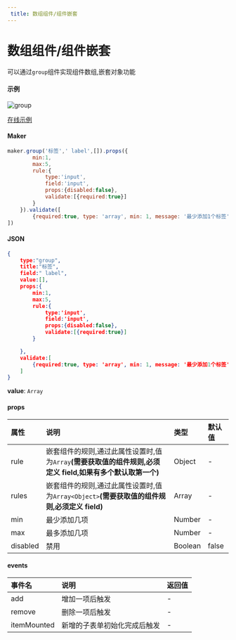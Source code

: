 ```yaml
---
 title: 数组组件/组件嵌套
---
```



# 数组组件/组件嵌套

可以通过`group`组件实现组件数组,嵌套对象功能

#### 示例
![group](/img/group.gif)

[在线示例](http://jsrun.pro/VLfKp/edit)

#### Maker
```js
maker.group('标签',' label',[]).props({
        min:1,
        max:5,
        rule:{
            type:'input',
            field:'input',
            props:{disabled:false},
            validate:[{required:true}]
        }
    }).validate([
        {required:true, type: 'array', min: 1, message: '最少添加1个标签'}
])
```

#### JSON
```json
{
    type:"group",
    title:"标签",
    field:" label",
    value:[],
    props:{
        min:1,
        max:5,
        rule:{
            type:'input',
            field:'input',
            props:{disabled:false},
            validate:[{required:true}]
        }

    },
    validate:[
        {required:true, type: 'array', min: 1, message: '最少添加1个标签'}
    ]
}
```
**value**: `Array`

#### props


| 属性      | 说明                                                | 类型    | 默认值                          |
| :-------- | :-------------------------------------------------- | :------ | :------------------------------ |
| rule |  嵌套组件的规则,通过此属性设置时,值为`Array`**(需要获取值的组件规则,必须定义 field,如果有多个默认取第一个)**          |  Object | -                           |
| rules | 嵌套组件的规则,通过此属性设置时,值为`Array<Object>`**(需要获取值的组件规则,必须定义 field)**            |  Array | -                            |
| min |  最少添加几项                                |  Number | -                           |
| max  | 最多添加几项                                    |  Number |  -                            |
| disabled |  禁用                         |  Boolean | false                           |

#### events

| 事件名                | 说明                                                        | 返回值                                                       |
| :-------------------- | :---------------------------------------------------------- | :----------------------------------------------------------- |
| add           | 增加一项后触发                              | - |
| remove        | 删除一项后触发                              | -                                                |
| itemMounted   | 新增的子表单初始化完成后触发                   | -                                                            |
